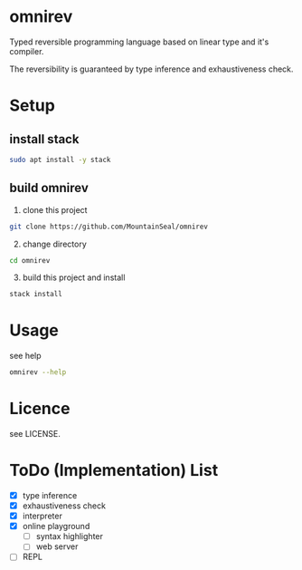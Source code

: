 # omnirev

Typed reversible programming language based on linear type and it's compiler.

The reversibility is guaranteed by type inference and exhaustiveness check.



# Setup

## install stack

```bash
sudo apt install -y stack
```

## build omnirev

1. clone this project
```bash
git clone https://github.com/MountainSeal/omnirev
```
2. change directory
```bash
cd omnirev
```

3. build this project and install
```bash
stack install
```

# Usage

see help
```bash
omnirev --help
```

# Licence

see LICENSE.

# ToDo (Implementation) List

- [x] type inference
- [x] exhaustiveness check
- [x] interpreter
- [x] online playground
  - [ ] syntax highlighter
  - [ ] web server
- [ ] REPL
